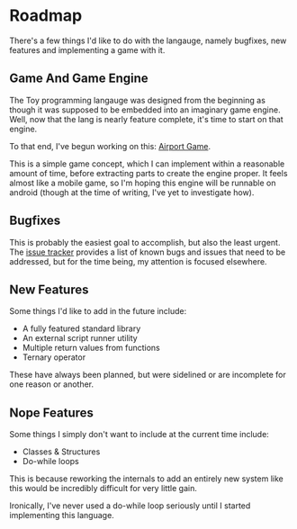 # Roadmap

There's a few things I'd like to do with the langauge, namely bugfixes, new features and implementing a game with it.

## Game And Game Engine

The Toy programming langauge was designed from the beginning as though it was supposed to be embedded into an imaginary game engine. Well, now that the lang is nearly feature complete, it's time to start on that engine.

To that end, I've begun working on this: [Airport Game](https://github.com/Ratstail91/airport).

This is a simple game concept, which I can implement within a reasonable amount of time, before extracting parts to create the engine proper. It feels almost like a mobile game, so I'm hoping this engine will be runnable on android (though at the time of writing, I've yet to investigate how).

## Bugfixes

This is probably the easiest goal to accomplish, but also the least urgent. The [issue tracker](https://github.com/Ratstail91/Toy/issues) provides a list of known bugs and issues that need to be addressed, but for the time being, my attention is focused elsewhere.

## New Features

Some things I'd like to add in the future include:

* A fully featured standard library
* An external script runner utility
* Multiple return values from functions
* Ternary operator

These have always been planned, but were sidelined or are incomplete for one reason or another.

## Nope Features

Some things I simply don't want to include at the current time include:

* Classes & Structures
* Do-while loops

This is because reworking the internals to add an entirely new system like this would be incredibly difficult for very little gain.

Ironically, I've never used a do-while loop seriously until I started implementing this language.


